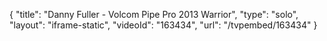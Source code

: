 {
    "title": "Danny Fuller - Volcom Pipe Pro 2013 Warrior",
    "type": "solo",
    "layout": "iframe-static",
    "videoId": "163434",
    "url": "\/tvpembed\/163434"
}